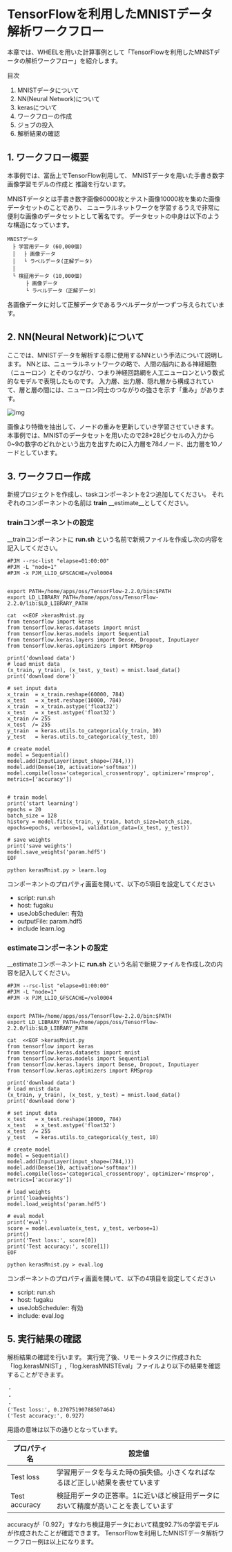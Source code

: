 # TensorFlowを利用したMNISTデータ解析ワークフロー
本章では、WHEELを用いた計算事例として「TensorFlowを利用したMNISTデータの解析ワークフロー」を紹介します。

目次
1. MNISTデータについて
1. NN(Neural Network)について
1. kerasについて
1. ワークフローの作成
1. ジョブの投入
1. 解析結果の確認

## 1. ワークフロー概要
本事例では、富岳上でTensorFlow利用して、
MNISTデータを用いた手書き数字画像学習モデルの作成と
推論を行ないます。

MNISTデータとは手書き数字画像60000枚とテスト画像10000枚を集めた画像データセットのことであり、
ニューラルネットワークを学習するうえで非常に便利な画像のデータセットとして著名です。
データセットの中身は以下のような構造になっています。
```
MNISTデータ
　├ 学習用データ (60,000個)
　│ 　├ 画像データ
　│ 　└ ラベルデータ(正解データ)
　│
　└ 検証用データ (10,000個)
　　 　├ 画像データ
　　 　└ ラベルデータ（正解データ）
```
各画像データに対して正解データであるラベルデータが一つずつ与えられています。


## 2. NN(Neural Network)について

ここでは、MNISTデータを解析する際に使用するNNという手法について説明します。
NNとは、ニューラルネットワークの略で、人間の脳内にある神経細胞（ニューロン）とそのつながり、つまり神経回路網を人工ニューロンという数式的なモデルで表現したものです。
入力層、出力層、隠れ層から構成されていて、層と層の間には、ニューロン同士のつながりの強さを示す「重み」があります。

![img](./img/NN.PNG "ニューラルネットワークについて")

画像より特徴を抽出して、ノードの重みを更新していき学習させていきます。
本事例では、MNISTのデータセットを用いたので28*28ピクセルの入力から0~9の数字のどれかという出力を出すために入力層を784ノード、出力層を10ノードとしています。

## 3. ワークフロー作成
新規プロジェクトを作成し、taskコンポーネントを2つ追加してください。
それぞれのコンポーネントの名前は __train__ __estimate__としてください。

### trainコンポーネントの設定
__trainコンポーネントに
__run.sh__  という名前で新規ファイルを作成し次の内容を記入してください。

```
#PJM --rsc-list "elapse=01:00:00"
#PJM -L "node=1"
#PJM -x PJM_LLIO_GFSCACHE=/vol0004


export PATH=/home/apps/oss/TensorFlow-2.2.0/bin:$PATH
export LD_LIBRARY_PATH=/home/apps/oss/TensorFlow-2.2.0/lib:$LD_LIBRARY_PATH

cat  <<EOF >kerasMnist.py
from tensorflow import keras
from tensorflow.keras.datasets import mnist
from tensorflow.keras.models import Sequential
from tensorflow.keras.layers import Dense, Dropout, InputLayer
from tensorflow.keras.optimizers import RMSprop

print('download data')
# load mnist data
(x_train, y_train), (x_test, y_test) = mnist.load_data()
print('download done')

# set input data
x_train  = x_train.reshape(60000, 784)
x_test   = x_test.reshape(10000, 784)
x_train  = x_train.astype('float32')
x_test   = x_test.astype('float32')
x_train /= 255
x_test  /= 255
y_train  = keras.utils.to_categorical(y_train, 10)
y_test   = keras.utils.to_categorical(y_test, 10)

# create model
model = Sequential()
model.add(InputLayer(input_shape=(784,)))
model.add(Dense(10, activation='softmax'))
model.compile(loss='categorical_crossentropy', optimizer='rmsprop', metrics=['accuracy'])


# train model
print('start learning')
epochs = 20
batch_size = 128
history = model.fit(x_train, y_train, batch_size=batch_size, epochs=epochs, verbose=1, validation_data=(x_test, y_test))

# save weights
print('save weights')
model.save_weights('param.hdf5')
EOF

python kerasMnist.py > learn.log

```

コンポーネントのプロパティ画面を開いて、以下の5項目を設定してください

- script: run.sh
- host: fugaku
- useJobScheduler: 有効
- outputFile: param.hdf5
- include learn.log

### estimateコンポーネントの設定
__estimateコンポーネントに
__run.sh__  という名前で新規ファイルを作成し次の内容を記入してください。

```
#PJM --rsc-list "elapse=01:00:00"
#PJM -L "node=1"
#PJM -x PJM_LLIO_GFSCACHE=/vol0004


export PATH=/home/apps/oss/TensorFlow-2.2.0/bin:$PATH
export LD_LIBRARY_PATH=/home/apps/oss/TensorFlow-2.2.0/lib:$LD_LIBRARY_PATH

cat  <<EOF >kerasMnist.py
from tensorflow import keras
from tensorflow.keras.datasets import mnist
from tensorflow.keras.models import Sequential
from tensorflow.keras.layers import Dense, Dropout, InputLayer
from tensorflow.keras.optimizers import RMSprop

print('download data')
# load mnist data
(x_train, y_train), (x_test, y_test) = mnist.load_data()
print('download done')

# set input data
x_test   = x_test.reshape(10000, 784)
x_test   = x_test.astype('float32')
x_test  /= 255
y_test   = keras.utils.to_categorical(y_test, 10)

# create model
model = Sequential()
model.add(InputLayer(input_shape=(784,)))
model.add(Dense(10, activation='softmax'))
model.compile(loss='categorical_crossentropy', optimizer='rmsprop', metrics=['accuracy'])

# load weights
print('loadweights')
model.load_weights('param.hdf5')

# eval model
print('eval')
score = model.evaluate(x_test, y_test, verbose=1)
print()
print('Test loss:', score[0])
print('Test accuracy:', score[1])
EOF

python kerasMnist.py > eval.log
```

コンポーネントのプロパティ画面を開いて、以下の4項目を設定してください

- script: run.sh
- host: fugaku
- useJobScheduler: 有効
- include: eval.log

## 5. 実行結果の確認

解析結果の確認を行います。
実行完了後、リモートタスクに作成された「log.kerasMNIST」,「log.kerasMNISTEval」ファイルより以下の結果を確認することができます。
```
・
・
・
('Test loss:', 0.27075190788507464)
('Test accuracy:', 0.927)
```

用語の意味は以下の通りとなっています。

| プロパティ名 | 設定値 |
| ---- | ---- |
| Test loss | 学習用データを与えた時の損失値。小さくなればなるほど正しい結果を表せています |
| Test accuracy | 検証用データの正答率。1に近いほど検証用データにおいて精度が高いことを表しています |

accuracyが「0.927」すなわち検証用データにおいて精度92.7%の学習モデルが作成されたことが確認できます。
TensorFlowを利用したMNISTデータ解析ワークフロー例は以上になります。
